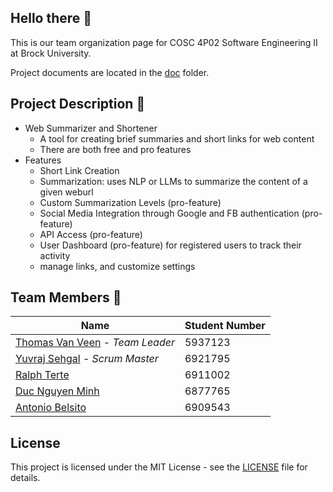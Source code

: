 ## Hello there 👋
This is our team organization page for COSC 4P02 Software Engineering II at Brock University. 

Project documents are located in the [doc](doc) folder.


## Project Description 📝
- Web Summarizer and Shortener
  - A tool for creating brief summaries and short links for web content
  - There are both free and pro features
- Features
  - Short Link Creation
  - Summarization: uses NLP or LLMs to summarize the content of a given weburl
  - Custom Summarization Levels (pro-feature)
  - Social Media Integration through Google and FB authentication (pro-feature)
  - API Access (pro-feature)
  - User Dashboard (pro-feature) for registered users to track their activity
  - manage links, and customize settings


## Team Members 👥
| Name | Student Number|
|------|---------------|
| [Thomas Van Veen](https://github.com/tv15jl) - *Team Leader* | 5937123 |
| [Yuvraj Sehgal](https://github.com/17YuvrajSehgal) - *Scrum Master*| 6921795 |
| [Ralph Terte](https://github.com/Jaserii)| 6911002 |
| [Duc Nguyen Minh](https://github.com/ducoday12345)| 6877765 |
| [Antonio Belsito](https://github.com/AntonioBelsito1)| 6909543 |


## License
This project is licensed under the MIT License - see the [LICENSE](LICENSE.md) file for details.
